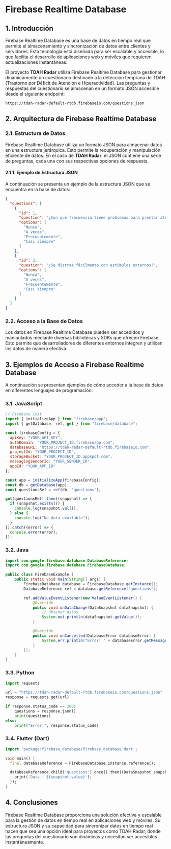 
# Firebase Realtime Database

## 1. Introducción

Firebase Realtime Database es una base de datos en tiempo real que permite el almacenamiento y sincronización de datos entre clientes y servidores. Esta tecnología está diseñada para ser escalable y accesible, lo que facilita el desarrollo de aplicaciones web y móviles que requieren actualizaciones instantáneas.

El proyecto **TDAH Radar** utiliza Firebase Realtime Database para gestionar dinámicamente un cuestionario destinado a la detección temprana de TDAH (Trastorno por Déficit de Atención e Hiperactividad). Las preguntas y respuestas del cuestionario se almacenan en un formato JSON accesible desde el siguiente endpoint:

```
https://tdah-radar-default-rtdb.firebaseio.com/questions.json
```

## 2. Arquitectura de Firebase Realtime Database

### 2.1. Estructura de Datos

Firebase Realtime Database utiliza un formato JSON para almacenar datos en una estructura jerárquica. Esto permite la recuperación y manipulación eficiente de datos. En el caso de **TDAH Radar**, el JSON contiene una serie de preguntas, cada una con sus respectivas opciones de respuesta.

#### 2.1.1. Ejemplo de Estructura JSON

A continuación se presenta un ejemplo de la estructura JSON que se encuentra en la base de datos:

```json
{
  "questions": [
    {
      "id": 1,
      "question": "¿Con qué frecuencia tiene problemas para prestar atención?",
      "options": [
        "Nunca",
        "A veces",
        "Frecuentemente",
        "Casi siempre"
      ]
    },
    {
      "id": 2,
      "question": "¿Se distrae fácilmente con estímulos externos?",
      "options": [
        "Nunca",
        "A veces",
        "Frecuentemente",
        "Casi siempre"
      ]
    }
  ]
}
```

### 2.2. Acceso a la Base de Datos

Los datos en Firebase Realtime Database pueden ser accedidos y manipulados mediante diversas bibliotecas y SDKs que ofrecen Firebase. Esto permite que desarrolladores de diferentes entornos integren y utilicen los datos de manera efectiva.

## 3. Ejemplos de Acceso a Firebase Realtime Database

A continuación se presentan ejemplos de cómo acceder a la base de datos en diferentes lenguajes de programación:

### 3.1. JavaScript

```javascript
// Firebase init
import { initializeApp } from "firebase/app";
import { getDatabase, ref, get } from "firebase/database";

const firebaseConfig = {
  apiKey: "YOUR_API_KEY",
  authDomain: "YOUR_PROJECT_ID.firebaseapp.com",
  databaseURL: "https://tdah-radar-default-rtdb.firebaseio.com",
  projectId: "YOUR_PROJECT_ID",
  storageBucket: "YOUR_PROJECT_ID.appspot.com",
  messagingSenderId: "YOUR_SENDER_ID",
  appId: "YOUR_APP_ID"
};

const app = initializeApp(firebaseConfig);
const db = getDatabase(app);
const questionsRef = ref(db, 'questions');

get(questionsRef).then((snapshot) => {
  if (snapshot.exists()) {
    console.log(snapshot.val());
  } else {
    console.log("No data available");
  }
}).catch((error) => {
  console.error(error);
});
```

### 3.2. Java

```java
import com.google.firebase.database.DatabaseReference;
import com.google.firebase.database.FirebaseDatabase;

public class FirebaseExample {
    public static void main(String[] args) {
        FirebaseDatabase database = FirebaseDatabase.getInstance();
        DatabaseReference ref = database.getReference("questions");

        ref.addValueEventListener(new ValueEventListener() {
            @Override
            public void onDataChange(DataSnapshot dataSnapshot) {
                // Obtener datos
                System.out.println(dataSnapshot.getValue());
            }

            @Override
            public void onCancelled(DatabaseError databaseError) {
                System.err.println("Error: " + databaseError.getMessage());
            }
        });
    }
}
```

### 3.3. Python

```python
import requests

url = "https://tdah-radar-default-rtdb.firebaseio.com/questions.json"
response = requests.get(url)

if response.status_code == 200:
    questions = response.json()
    print(questions)
else:
    print("Error:", response.status_code)
```

### 3.4. Flutter (Dart)

```dart
import 'package:firebase_database/firebase_database.dart';

void main() {
  final databaseReference = FirebaseDatabase.instance.reference();

  databaseReference.child('questions').once().then((DataSnapshot snapshot) {
    print('Data : ${snapshot.value}');
  });
}
```

## 4. Conclusiones

Firebase Realtime Database proporciona una solución efectiva y escalable para la gestión de datos en tiempo real en aplicaciones web y móviles. Su estructura JSON y su capacidad para sincronizar datos en tiempo real hacen que sea una opción ideal para proyectos como TDAH Radar, donde las preguntas del cuestionario son dinámicas y necesitan ser accesibles instantáneamente.
